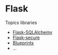 # Flask

Topics libraries

- [Flask-SQLAlchemy](./flask_sqlalchemy.md)
- [Flask-secure](./flask_security.md)
- [Blueprints](#)
- ...

